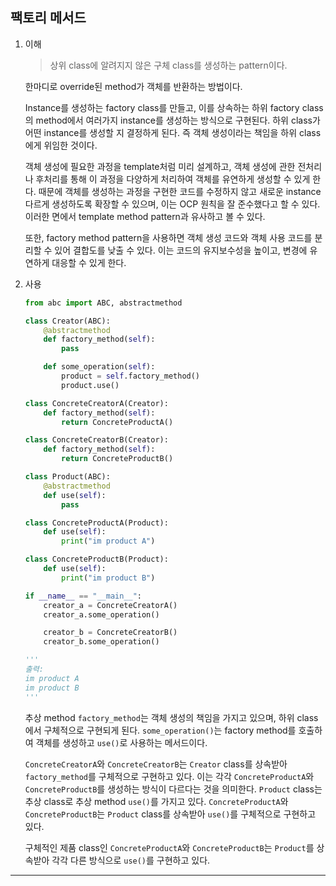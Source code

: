 ## 팩토리 메서드

1. 이해

   > 상위 class에 알려지지 않은 구체 class를 생성하는 pattern이다.

   한마디로 override된 method가 객체를 반환하는 방법이다.

   Instance를 생성하는 factory class를 만들고, 이를 상속하는 하위 factory class의 method에서 여러가지 instance를 생성하는 방식으로 구현된다. 하위 class가 어떤 instance를 생성할 지 결정하게 된다. 즉 객체 생성이라는 책임을 하위 class에게 위임한 것이다.

   객체 생성에 필요한 과정을 template처럼 미리 설계하고, 객체 생성에 관한 전처리나 후처리를 통해 이 과정을 다양하게 처리하여 객체를 유연하게 생성할 수 있게 한다. 때문에 객체를 생성하는 과정을 구현한 코드를 수정하지 않고 새로운 instance 다르게 생성하도록 확장할 수 있으며, 이는 OCP 원칙을 잘 준수했다고 할 수 있다. 이러한 면에서 template method pattern과 유사하고 볼 수 있다.

   또한, factory method pattern을 사용하면 객체 생성 코드와 객체 사용 코드를 분리할 수 있어 결합도를 낮출 수 있다. 이는 코드의 유지보수성을 높이고, 변경에 유연하게 대응할 수 있게 한다.

2. 사용

   ```python
   from abc import ABC, abstractmethod

   class Creator(ABC):
       @abstractmethod
       def factory_method(self):
           pass

       def some_operation(self):
           product = self.factory_method()
           product.use()

   class ConcreteCreatorA(Creator):
       def factory_method(self):
           return ConcreteProductA()

   class ConcreteCreatorB(Creator):
       def factory_method(self):
           return ConcreteProductB()

   class Product(ABC):
       @abstractmethod
       def use(self):
           pass

   class ConcreteProductA(Product):
       def use(self):
           print("im product A")

   class ConcreteProductB(Product):
       def use(self):
           print("im product B")

   if __name__ == "__main__":
       creator_a = ConcreteCreatorA()
       creator_a.some_operation()

       creator_b = ConcreteCreatorB()
       creator_b.some_operation()

   '''
   출력:
   im product A
   im product B
   '''
   ```

   추상 method `factory_method`는 객체 생성의 책임을 가지고 있으며, 하위 class에서 구체적으로 구현되게 된다. `some_operation()`는 factory method를 호출하여 객체를 생성하고 `use()`로 사용하는 메서드이다.

   `ConcreteCreatorA`와 `ConcreteCreatorB`는 `Creator` class를 상속받아 `factory_method`를 구체적으로 구현하고 있다. 이는 각각 `ConcreteProductA`와 `ConcreteProductB`를 생성하는 방식이 다르다는 것을 의미한다. `Product` class는 추상 class로 추상 method `use()`를 가지고 있다. `ConcreteProductA`와 `ConcreteProductB`는 `Product` class를 상속받아 `use()`를 구체적으로 구현하고 있다.

   구체적인 제품 class인 `ConcreteProductA`와 `ConcreteProductB`는 `Product`를 상속받아 각각 다른 방식으로 `use()`를 구현하고 있다.

---
